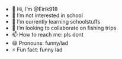 - 👋 Hi, I’m @Eirik918
- 👀 I’m not interested in school
- 🌱 I’m currently learning schoolstuffs
- 💞️ I’m looking to collaborate on fishing trips
- 📫 How to reach me: pls dont
- 😄 Pronouns: funny/lad
- ⚡ Fun fact: funny lad

<!---
Eirik918/Eirik918 is a ✨ special ✨ repository because its `README.md` (this file) appears on your GitHub profile.
You can click the Preview link to take a look at your changes.
--->
